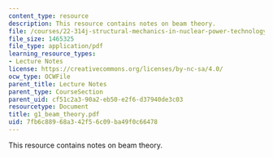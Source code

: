 ```yaml
---
content_type: resource
description: This resource contains notes on beam theory.
file: /courses/22-314j-structural-mechanics-in-nuclear-power-technology-fall-2006/7fb6c88968a342f56c09ba49f0c66478_g1_beam_theory.pdf
file_size: 1465325
file_type: application/pdf
learning_resource_types:
- Lecture Notes
license: https://creativecommons.org/licenses/by-nc-sa/4.0/
ocw_type: OCWFile
parent_title: Lecture Notes
parent_type: CourseSection
parent_uid: cf51c2a3-90a2-eb50-e2f6-d37940de3c03
resourcetype: Document
title: g1_beam_theory.pdf
uid: 7fb6c889-68a3-42f5-6c09-ba49f0c66478
---
```

This resource contains notes on beam theory.